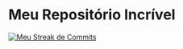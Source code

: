 # Meu Repositório Incrível

[![Meu Streak de Commits](https://github-readme-streak-stats.herokuapp.com/?user=rianreiss)](https://github.com/rianreiss)
